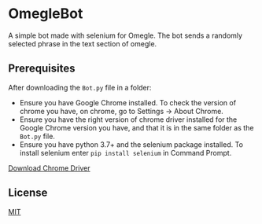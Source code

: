 # OmegleBot
A simple bot made with selenium for Omegle. The bot sends a randomly selected phrase in the text section of omegle.

## Prerequisites
After downloading the `Bot.py` file in a folder:  
- Ensure you have Google Chrome installed. To check the version of chrome you have, on chrome, go to Settings -> About Chrome.  
- Ensure you have the right version of chrome driver installed for the Google Chrome version you have, and that it is in the same folder as the `Bot.py` file.  
- Ensure you have python 3.7+ and the selenium package installed. To install selenium enter `pip install selenium` in Command Prompt.  
  
[Download Chrome Driver](https://chromedriver.chromium.org/downloads)

## License

[MIT](https://choosealicense.com/licenses/mit/)

